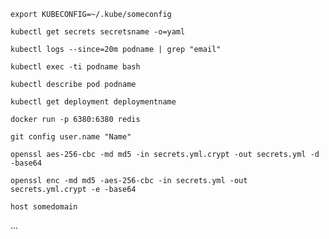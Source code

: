 `export KUBECONFIG=~/.kube/someconfig`

`kubectl get secrets secretsname -o=yaml`

`kubectl logs --since=20m podname | grep "email"`

`kubectl exec -ti podname bash`

`kubectl describe pod podname`

`kubectl get deployment deploymentname`

`docker run -p 6380:6380 redis`

`git config user.name "Name"`

`openssl aes-256-cbc -md md5 -in secrets.yml.crypt -out secrets.yml -d -base64`

`openssl enc -md md5 -aes-256-cbc -in secrets.yml -out secrets.yml.crypt -e -base64`

`host somedomain`

...
